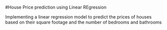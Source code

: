 #House Price prediction using Linear REgression

Implementing a linear regression model to predict the prices of houses based on their square footage and the number of bedrooms and bathrooms
